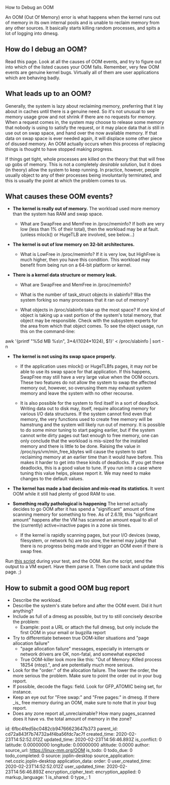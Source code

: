 How to Debug an OOM

An OOM (Out Of Memory) error is what happens when the kernel runs out of memory in its own internal pools and is unable to reclaim memory from any other sources. It basically starts killing random processes, and spits a lot of logging into dmesg.

## How do I debug an OOM?

Read this page. Look at all the causes of OOM events, and try to figure out into which of the listed causes your OOM falls. Remember, very few OOM events are genuine kernel bugs. Virtually all of them are user applications which are behaving badly.

## What leads up to an OOM?

Generally, the system is lazy about reclaiming memory, preferring that it lay about in caches until there is a genuine need. So it's not unusual to see memory usage grow and not shrink if there are no requests for memory. When a request comes in, the system may choose to release some memory that nobody is using to satisfy the request, or it may place data that _is_ still in use out on swap space, and hand over the now available memory. If that data on swap space is ever needed again, it will displace some other piece of disused memory. An OOM actually occurs when this process of replacing things is thought to have stopped making progress.

If things get tight, whole processes are killed on the theory that that will free up gobs of memory. This is not a completely _desirable_ solution, but it does (in theory) allow the system to keep running. In practice, however, people usually object to any of their processes being involuntarily terminated, and this is usually the point at which the problem comes to us.

## What causes these OOM events?

*   **The kernel is really out of memory.** The workload used more memory than the system has RAM and swap space.
    
    *   What are SwapFree and MemFree in /proc/meminfo? If both are very low (less than 1% of their total), then the workload may be at fault. (unless mlock() or HugeTLB are involved, see below...)
        
*   **The kernel is out of low memory on 32-bit architectures.**
    
    *   What is LowFree in /proc/meminfo? If it is very low, but HighFree is much higher, then you have this condition. This workload may benefit from being run on a 64-bit platform or kernel.
        
*   **There is a kernel data structure or memory leak.**
    
    *   What are SwapFree and MemFree in /proc/meminfo?
        
    *   What is the number of task_struct objects in slabinfo? Was the system forking so many processes that it ran out of memory?
    *   What objects in /proc/slabinfo take up the most space? If one kind of object is taking up a vast portion of the system's total memory, that object may be responsible. Check with the subsystem experts for the area from which that object comes. To see the object usage, run this on the command-line:

awk '{printf "%5d MB %s\\n", $3*$4/(1024*1024), $1}' < /proc/slabinfo | sort -n

*   **The kernel is not using its swap space properly.**
    
    *   If the application uses mlock() or HugeTLBfs pages, it may _not_ be able to use its swap space for that application. If this happens, SwapFree may still have a very large value when the OOM occurs. These two features do not allow the system to swap the affected memory out, however, so overusing them may exhaust system memory and leave the system with no other recourse.
        
    *   It is also possible for the system to find itself in a sort of deadlock. Writing data out to disk may, itself, require allocating memory for various I/O data structures. If the system cannot find even that memory, the very functions used to create free memory will be hamstrung and the system will likely run out of memory. It is possible to do some minor tuning to start paging earlier, but if the system cannot write dirty pages out fast enough to free memory, one can only conclude that the workload is mis-sized for the installed memory and there is little to be done. Raising the value in /proc/sys/vm/min\_free\_kbytes will cause the system to start reclaiming memory at an earlier time than it would have before. This makes it harder to get into these kinds of deadlocks. If you get these deadlocks, this is a good value to tune. If you run into a case where tuning this value helps, please report it. We may need to make changes to the default values.
*   **The kernel has made a bad decision and mis-read its statistics.** It went OOM while it still had plenty of good RAM to use.
    
*   **Something really pathological is happening** The kernel actually decides to go OOM after it has spend a "significant" amount of time scanning memory for something to free. As of 2.6.19, this "significant amount" happens after the VM has scanned an amount equal to all of the (currently) active+inactive pages in a zone six times.
    
    *   If the kernel is rapidly scanning pages, but your I/O devices (swap, filesystem, or network fs) are too slow, the kernel may judge that there is no progress being made and trigger an OOM even if there is swap free.

Run [this script](http://www.sr71.net/~dave/ibm/vm/vmlog) during your test, and the OOM. Run the script, send the output to a VM expert. Have them parse it. Then come back and update this page. ;)


## How to submit a good OOM bug report

*   Describe the workload.
*   Describe the system's state before and after the OOM event. Did it hurt anything?
*   Include as full of a dmesg as possible, but try to still concisely describe the problem:
    *   Example: post a URL or attach the full dmesg, but only include the first OOM in your email or bugzilla report
*   Try to differentiate between true OOM-killer situations and "page allocation failure"
    *   "page allocation failure" messages, especially in interrupts or network drivers are OK, non-fatal, and somewhat expected
    *   True OOM-killer look more like this: "Out of Memory: Killed process 18254 (ntop).", and are potentially much more serious.
*   Look for the "order:" of the allocation failure. The lower the order, the more serious the problem. Make sure to point the order out in your bug report.
*   If possible, decode the flags: field. Look for GFP_ATOMIC being set, for instance.
*   Keep an eye out for "Free swap:" and "Free pages:" in dmesg. If there \_is\_ free memory during an OOM, make sure to note that in your bug report.
*   Does any zone report all\_unreclaimable? How many pages\_scanned does it have vs. the total amount of memory in the zone?

id: 6fbc4fed5bc0482cb94766623647b373
parent_id: cd72a843f7b74732a4f4ba56fdc7ac7f
created_time: 2020-02-23T14:52:52.012Z
updated_time: 2020-02-23T14:56:46.893Z
is_conflict: 0
latitude: 0.00000000
longitude: 0.00000000
altitude: 0.0000
author: 
source_url: https://linux-mm.org/OOM
is_todo: 0
todo_due: 0
todo_completed: 0
source: joplin-desktop
source_application: net.cozic.joplin-desktop
application_data: 
order: 0
user_created_time: 2020-02-23T14:52:52.012Z
user_updated_time: 2020-02-23T14:56:46.893Z
encryption_cipher_text: 
encryption_applied: 0
markup_language: 1
is_shared: 0
type_: 1